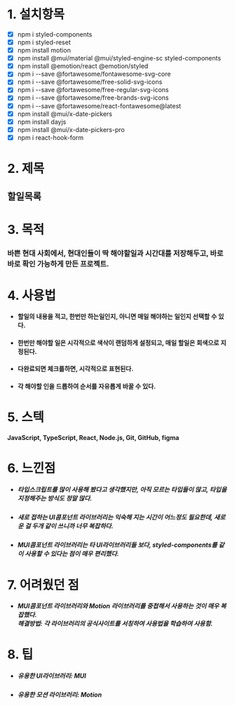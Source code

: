 # 1. 설치항목

- [X] npm i styled-components
- [x] npm i styled-reset
- [x] npm install motion
- [x] npm install @mui/material @mui/styled-engine-sc styled-components
- [x] npm install @emotion/react @emotion/styled
- [x] npm i --save @fortawesome/fontawesome-svg-core
- [x] npm i --save @fortawesome/free-solid-svg-icons
- [x] npm i --save @fortawesome/free-regular-svg-icons
- [x] npm i --save @fortawesome/free-brands-svg-icons
- [x] npm i --save @fortawesome/react-fontawesome@latest
- [x] npm install @mui/x-date-pickers
- [x] npm install dayjs
- [x] npm install @mui/x-date-pickers-pro
- [x] npm i react-hook-form

# 2. 제목
## 할일목록

# 3. 목적
### 바쁜 현대 사회에서, 현대인들이 딱 해야할일과 시간대를 저장해두고, 바로바로 확인 가능하게 만든 프로젝트.

# 4. 사용법
- #### 할일의 내용을 적고, 한번만 하는일인지, 아니면 매일 해야하는 일인지 선택할 수 있다.
- #### 한번만 해야할 일은 시각적으로 색삭이 랜덤하게 설정되고, 매일 할일은 회색으로 지정된다.
- #### 다완료되면 체크를하면, 시각적으로 표현된다.
- #### 각 해야할 인을 드롭하여 순서를 자유롭게 바꿀 수 있다.

# 5. 스텍
#### JavaScript, TypeScript, React, Node.js, Git, GitHub, figma

# 6. 느낀점
- ##### 타입스크립트를 많이 사용해 봤다고 생각했지만, 아직 모르는 타입들이 많고, 타입을 지정해주는 방식도 정말 많다.
- ##### 새로 접하는 UI콤포넌트 라이브러리는 익숙해 지는 시간이 어느정도 필요한데, 새로운 걸 두개 같이 쓰니까 너무 복잡하다.
- ##### MUI콤포넌트 라이브러리는 타 UI라이브러리들 보다, styled-components를 같이 사용할 수 있다는 점이 매우 편리했다.

# 7. 어려웠던 점
- ##### MUI콤포넌트 라이브러리와 Motion 라이브러리를 중첩해서 사용하는 것이 매우 복잡했다.<br />해결방법: 각 라이브러리의 공식사이트를 서칭하여 사용법을 학습하여 사용함.

# 8. 팁
- ##### 유용한 UI라이브러리: MUI
- ##### 유용한 모션 라이브러리: Motion
